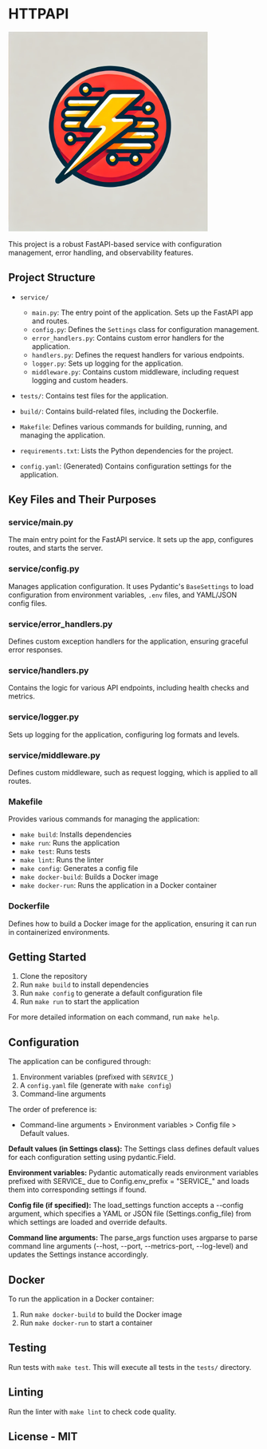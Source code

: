 # HTTPAPI

<img src="images/httpapi.webp" alt="HTTPAPI Logo" width="400"/>

This project is a robust FastAPI-based service with configuration management, error handling, and observability
features.

## Project Structure

- `service/`
    - `main.py`: The entry point of the application. Sets up the FastAPI app and routes.
    - `config.py`: Defines the `Settings` class for configuration management.
    - `error_handlers.py`: Contains custom error handlers for the application.
    - `handlers.py`: Defines the request handlers for various endpoints.
    - `logger.py`: Sets up logging for the application.
    - `middleware.py`: Contains custom middleware, including request logging and custom headers.

- `tests/`: Contains test files for the application.
- `build/`: Contains build-related files, including the Dockerfile.
- `Makefile`: Defines various commands for building, running, and managing the application.
- `requirements.txt`: Lists the Python dependencies for the project.
- `config.yaml`: (Generated) Contains configuration settings for the application.

## Key Files and Their Purposes

### service/main.py

The main entry point for the FastAPI service. It sets up the app, configures routes, and starts the server.

### service/config.py

Manages application configuration. It uses Pydantic's `BaseSettings` to load configuration from environment
variables, `.env` files, and YAML/JSON config files.

### service/error_handlers.py

Defines custom exception handlers for the application, ensuring graceful error responses.

### service/handlers.py

Contains the logic for various API endpoints, including health checks and metrics.

### service/logger.py

Sets up logging for the application, configuring log formats and levels.

### service/middleware.py

Defines custom middleware, such as request logging, which is applied to all routes.

### Makefile

Provides various commands for managing the application:

- `make build`: Installs dependencies
- `make run`: Runs the application
- `make test`: Runs tests
- `make lint`: Runs the linter
- `make config`: Generates a config file
- `make docker-build`: Builds a Docker image
- `make docker-run`: Runs the application in a Docker container

### Dockerfile

Defines how to build a Docker image for the application, ensuring it can run in containerized environments.

## Getting Started

1. Clone the repository
2. Run `make build` to install dependencies
3. Run `make config` to generate a default configuration file
4. Run `make run` to start the application

For more detailed information on each command, run `make help`.

## Configuration

The application can be configured through:

1. Environment variables (prefixed with `SERVICE_`)
2. A `config.yaml` file (generate with `make config`)
3. Command-line arguments

The order of preference is:

- Command-line arguments > Environment variables > Config file > Default values.

**Default values (in Settings class):** The Settings class defines default values for each configuration setting using
pydantic.Field.

**Environment variables:** Pydantic automatically reads environment variables prefixed with SERVICE_ due to
Config.env_prefix = "SERVICE_" and loads them into corresponding settings if found.

**Config file (if specified):** The load_settings function accepts a --config argument, which specifies a YAML or JSON
file (Settings.config_file) from which settings are loaded and override defaults.

**Command line arguments:** The parse_args function uses argparse to parse command line arguments (--host, --port,
--metrics-port, --log-level) and updates the Settings instance accordingly.

## Docker

To run the application in a Docker container:

1. Run `make docker-build` to build the Docker image
2. Run `make docker-run` to start a container

## Testing

Run tests with `make test`. This will execute all tests in the `tests/` directory.

## Linting

Run the linter with `make lint` to check code quality.

## License - MIT
